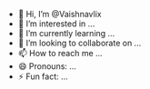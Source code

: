 - 👋 Hi, I’m @Vaishnavlix
- 👀 I’m interested in ...
- 🌱 I’m currently learning ...
- 💞️ I’m looking to collaborate on ...
- 📫 How to reach me ...
- 😄 Pronouns: ...
- ⚡ Fun fact: ...

<!---
Vaishnavlix/Vaishnavlix is a ✨ special ✨ repository because its `README.md` (this file) appears on your GitHub profile.
You can click the Preview link to take a look at your changes.
--->
